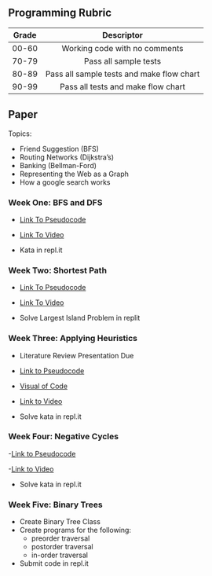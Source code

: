 ## Programming Rubric

| Grade         | Descriptor                                |
| ------------- |:------------------------------------------:
| 00-60         | Working code with no comments             |
| 70-79         | Pass all sample tests                     |  
| 80-89         | Pass all sample tests and make flow chart |
| 90-99         | Pass all tests and make flow chart        |    


## Paper
Topics:
- Friend Suggestion (BFS)
- Routing Networks (Dijkstra’s)
- Banking (Bellman-Ford)
- Representing the Web as a Graph
- How a google search works

### Week One: BFS and DFS

- [Link To Pseudocode](https://ocw.mit.edu/courses/electrical-engineering-and-computer-science/6-006-introduction-to-algorithms-fall-2011/lecture-videos/MIT6_006F11_lec13.pdf)

- [Link To Video](https://ocw.mit.edu/courses/electrical-engineering-and-computer-science/6-006-introduction-to-algorithms-fall-2011/lecture-videos/lecture-13-breadth-first-search-bfs/)

- Kata in repl.it

### Week Two: Shortest Path

- [Link To Pseudocode](https://ocw.mit.edu/courses/electrical-engineering-and-computer-science/6-006-introduction-to-algorithms-fall-2011/lecture-videos/MIT6_006F11_lec13.pdf)

- [Link To Video](https://ocw.mit.edu/courses/electrical-engineering-and-computer-science/6-006-introduction-to-algorithms-fall-2011/lecture-videos/lecture-13-breadth-first-search-bfs/)

- Solve Largest Island Problem in replit

### Week Three: Applying Heuristics
- Literature Review Presentation Due

- [Link to Pseudocode](https://ocw.mit.edu/courses/electrical-engineering-and-computer-science/6-006-introduction-to-algorithms-fall-2011/lecture-videos/MIT6_006F11_lec18.pdf)

- [Visual of Code](https://www.youtube.com/watch?v=ySN5Wnu88nE)

- [Link to Video](https://ocw.mit.edu/courses/electrical-engineering-and-computer-science/6-006-introduction-to-algorithms-fall-2011/lecture-videos/lecture-18-speeding-up-dijkstra/)

- Solve kata in repl.it

### Week Four: Negative Cycles

-[Link to Pseudocode](https://ocw.mit.edu/courses/electrical-engineering-and-computer-science/6-006-introduction-to-algorithms-fall-2011/lecture-videos/MIT6_006F11_lec17.pdf)

-[Link to Video](https://ocw.mit.edu/courses/electrical-engineering-and-computer-science/6-006-introduction-to-algorithms-fall-2011/lecture-videos/lecture-17-bellman-ford/)

- Solve kata in repl.it

### Week Five: Binary Trees
- Create Binary Tree Class
- Create programs for the following:
  - preorder traversal
  - postorder traversal
  - in-order traversal
- Submit code in repl.it
